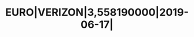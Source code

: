 ---
layout: asset
title: EURO|VERIZON|3,558190000|2019-06-17|                        
isin: US92343VCA08
---